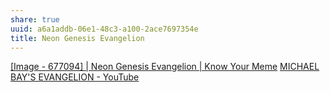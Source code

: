 ```yaml
---
share: true
uuid: a6a1addb-06e1-48c3-a100-2ace7697354e
title: Neon Genesis Evangelion
---
```

[[Image - 677094] | Neon Genesis Evangelion | Know Your Meme](https://knowyourmeme.com/photos/677094-neon-genesis-evangelion)
[MICHAEL BAY'S EVANGELION - YouTube](https://www.youtube.com/watch?v=FckkZihQUaU)